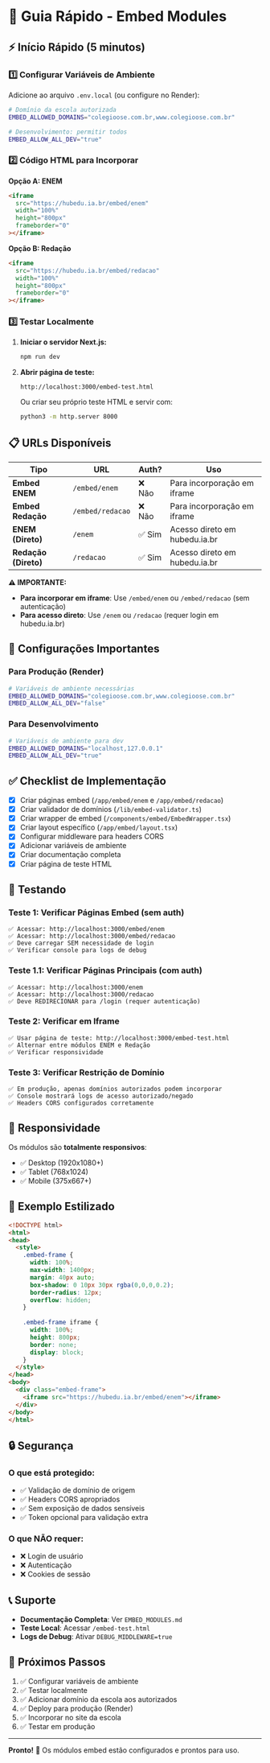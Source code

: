 # 🚀 Guia Rápido - Embed Modules

## ⚡ Início Rápido (5 minutos)

### 1️⃣ Configurar Variáveis de Ambiente

Adicione ao arquivo `.env.local` (ou configure no Render):

```bash
# Domínio da escola autorizada
EMBED_ALLOWED_DOMAINS="colegioose.com.br,www.colegioose.com.br"

# Desenvolvimento: permitir todos
EMBED_ALLOW_ALL_DEV="true"
```

### 2️⃣ Código HTML para Incorporar

**Opção A: ENEM**
```html
<iframe 
  src="https://hubedu.ia.br/embed/enem"
  width="100%"
  height="800px"
  frameborder="0"
></iframe>
```

**Opção B: Redação**
```html
<iframe 
  src="https://hubedu.ia.br/embed/redacao"
  width="100%"
  height="800px"
  frameborder="0"
></iframe>
```

### 3️⃣ Testar Localmente

1. **Iniciar o servidor Next.js:**
   ```bash
   npm run dev
   ```

2. **Abrir página de teste:**
   ```
   http://localhost:3000/embed-test.html
   ```

   Ou criar seu próprio teste HTML e servir com:
   ```bash
   python3 -m http.server 8000
   ```

## 📋 URLs Disponíveis

| Tipo | URL | Auth? | Uso |
|------|-----|-------|-----|
| **Embed ENEM** | `/embed/enem` | ❌ Não | Para incorporação em iframe |
| **Embed Redação** | `/embed/redacao` | ❌ Não | Para incorporação em iframe |
| **ENEM (Direto)** | `/enem` | ✅ Sim | Acesso direto em hubedu.ia.br |
| **Redação (Direto)** | `/redacao` | ✅ Sim | Acesso direto em hubedu.ia.br |

**⚠️ IMPORTANTE:**
- **Para incorporar em iframe**: Use `/embed/enem` ou `/embed/redacao` (sem autenticação)
- **Para acesso direto**: Use `/enem` ou `/redacao` (requer login em hubedu.ia.br)

## 🔧 Configurações Importantes

### Para Produção (Render)

```bash
# Variáveis de ambiente necessárias
EMBED_ALLOWED_DOMAINS="colegioose.com.br,www.colegioose.com.br"
EMBED_ALLOW_ALL_DEV="false"
```

### Para Desenvolvimento

```bash
# Variáveis de ambiente para dev
EMBED_ALLOWED_DOMAINS="localhost,127.0.0.1"
EMBED_ALLOW_ALL_DEV="true"
```

## ✅ Checklist de Implementação

- [x] Criar páginas embed (`/app/embed/enem` e `/app/embed/redacao`)
- [x] Criar validador de domínios (`/lib/embed-validator.ts`)
- [x] Criar wrapper de embed (`/components/embed/EmbedWrapper.tsx`)
- [x] Criar layout específico (`/app/embed/layout.tsx`)
- [x] Configurar middleware para headers CORS
- [x] Adicionar variáveis de ambiente
- [x] Criar documentação completa
- [x] Criar página de teste HTML

## 🧪 Testando

### Teste 1: Verificar Páginas Embed (sem auth)
```
✅ Acessar: http://localhost:3000/embed/enem
✅ Acessar: http://localhost:3000/embed/redacao
✅ Deve carregar SEM necessidade de login
✅ Verificar console para logs de debug
```

### Teste 1.1: Verificar Páginas Principais (com auth)
```
✅ Acessar: http://localhost:3000/enem
✅ Acessar: http://localhost:3000/redacao
✅ Deve REDIRECIONAR para /login (requer autenticação)
```

### Teste 2: Verificar em Iframe
```
✅ Usar página de teste: http://localhost:3000/embed-test.html
✅ Alternar entre módulos ENEM e Redação
✅ Verificar responsividade
```

### Teste 3: Verificar Restrição de Domínio
```
✅ Em produção, apenas domínios autorizados podem incorporar
✅ Console mostrará logs de acesso autorizado/negado
✅ Headers CORS configurados corretamente
```

## 📱 Responsividade

Os módulos são **totalmente responsivos**:
- ✅ Desktop (1920x1080+)
- ✅ Tablet (768x1024)
- ✅ Mobile (375x667+)

## 🎨 Exemplo Estilizado

```html
<!DOCTYPE html>
<html>
<head>
  <style>
    .embed-frame {
      width: 100%;
      max-width: 1400px;
      margin: 40px auto;
      box-shadow: 0 10px 30px rgba(0,0,0,0.2);
      border-radius: 12px;
      overflow: hidden;
    }
    
    .embed-frame iframe {
      width: 100%;
      height: 800px;
      border: none;
      display: block;
    }
  </style>
</head>
<body>
  <div class="embed-frame">
    <iframe src="https://hubedu.ia.br/embed/enem"></iframe>
  </div>
</body>
</html>
```

## 🔒 Segurança

### O que está protegido:
- ✅ Validação de domínio de origem
- ✅ Headers CORS apropriados
- ✅ Sem exposição de dados sensíveis
- ✅ Token opcional para validação extra

### O que NÃO requer:
- ❌ Login de usuário
- ❌ Autenticação
- ❌ Cookies de sessão

## 📞 Suporte

- **Documentação Completa**: Ver `EMBED_MODULES.md`
- **Teste Local**: Acessar `/embed-test.html`
- **Logs de Debug**: Ativar `DEBUG_MIDDLEWARE=true`

## 🎯 Próximos Passos

1. ✅ Configurar variáveis de ambiente
2. ✅ Testar localmente
3. ✅ Adicionar domínio da escola aos autorizados
4. ✅ Deploy para produção (Render)
5. ✅ Incorporar no site da escola
6. ✅ Testar em produção

---

**Pronto!** 🎉 Os módulos embed estão configurados e prontos para uso.

